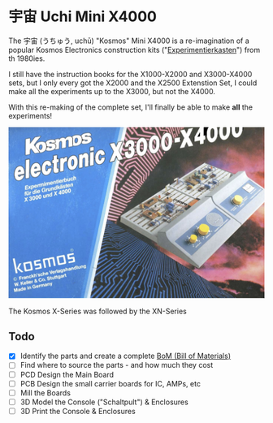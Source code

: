 # 宇宙 Uchi Mini X4000

The 宇宙 (うちゅう, uchū) "Kosmos" Mini X4000 is a re-imagination of a popular Kosmos Electronics construction kits ("[Experimentierkasten](https://de.wikipedia.org/wiki/Experimentierkasten)") from th 1980ies.

I still have the instruction books for the X1000-X2000 and X3000-X4000 sets, but I only every got the X2000 and the X2500 Extenstion Set, I could make all the experiments up to the X3000, but not the X4000.

With this re-making of the complete set, I'll finally be able to make **all** the experiments!

![](images/X4000.jpg)

The Kosmos X-Series was followed by the XN-Series

## Todo
- [X] Identify the parts and create a complete [BoM (Bill of Materials)](BoM.md)
- [ ] Find where to source the parts - and how much they cost
- [ ] PCD Design the Main Board
- [ ] PCB Design the small carrier boards for IC, AMPs, etc
- [ ] Mill the Boards
- [ ] 3D Model the Console ("Schaltpult") & Enclosures
- [ ] 3D Print the Console & Enclosures
